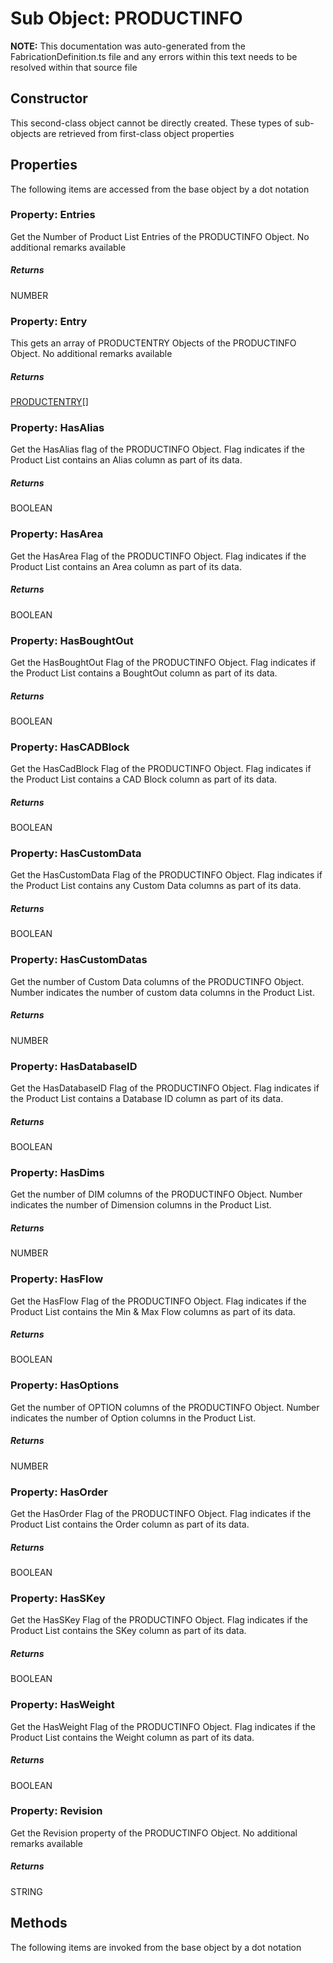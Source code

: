 # Sub Object: PRODUCTINFO
**NOTE:** This documentation was auto-generated from the FabricationDefinition.ts file and any errors within this text needs to be resolved within that source file
## Constructor
This second-class object cannot be directly created. These types of sub-objects are retrieved from first-class object properties
## Properties
The following items are accessed from the base object by a dot notation
### Property: Entries
Get the Number of Product List Entries of the PRODUCTINFO Object.
No additional remarks available
##### Returns
NUMBER
### Property: Entry
This gets an array of PRODUCTENTRY Objects of the PRODUCTINFO Object.
No additional remarks available
##### Returns
[PRODUCTENTRY](https://github.com/AgileBIM/FabCOD/blob/main/docs/wiki/PRODUCTENTRY-SubObject.md)[]
### Property: HasAlias
Get the HasAlias flag of the PRODUCTINFO Object.
Flag indicates if the Product List contains an Alias column as part of its data.
##### Returns
BOOLEAN
### Property: HasArea
Get the HasArea Flag of the PRODUCTINFO Object.
Flag indicates if the Product List contains an Area column as part of its data.
##### Returns
BOOLEAN
### Property: HasBoughtOut
Get the HasBoughtOut Flag of the PRODUCTINFO Object.
Flag indicates if the Product List contains a BoughtOut column as part of its data.
##### Returns
BOOLEAN
### Property: HasCADBlock
Get the HasCadBlock Flag of the PRODUCTINFO Object.
Flag indicates if the Product List contains a CAD Block column as part of its data.
##### Returns
BOOLEAN
### Property: HasCustomData
Get the HasCustomData Flag of the PRODUCTINFO Object.
Flag indicates if the Product List contains any Custom Data columns as part of its data.
##### Returns
BOOLEAN
### Property: HasCustomDatas
Get the number of Custom Data columns of the PRODUCTINFO Object.
Number indicates the number of custom data columns in the Product List.
##### Returns
NUMBER
### Property: HasDatabaseID
Get the HasDatabaseID Flag of the PRODUCTINFO Object.
Flag indicates if the Product List contains a Database ID column as part of its data.
##### Returns
BOOLEAN
### Property: HasDims
Get the number of DIM columns of the PRODUCTINFO Object.
Number indicates the number of Dimension columns in the Product List.
##### Returns
NUMBER
### Property: HasFlow
Get the HasFlow Flag of the PRODUCTINFO Object.
Flag indicates if the Product List contains the Min & Max Flow columns as part of its data.
##### Returns
BOOLEAN
### Property: HasOptions
Get the number of OPTION columns of the PRODUCTINFO Object.
Number indicates the number of Option columns in the Product List.
##### Returns
NUMBER
### Property: HasOrder
Get the HasOrder Flag of the PRODUCTINFO Object.
Flag indicates if the Product List contains the Order column as part of its data.
##### Returns
BOOLEAN
### Property: HasSKey
Get the HasSKey Flag of the PRODUCTINFO Object.
Flag indicates if the Product List contains the SKey column as part of its data.
##### Returns
BOOLEAN
### Property: HasWeight
Get the HasWeight Flag of the PRODUCTINFO Object.
Flag indicates if the Product List contains the Weight column as part of its data.
##### Returns
BOOLEAN
### Property: Revision
Get the Revision property of the PRODUCTINFO Object.
No additional remarks available
##### Returns
STRING
## Methods
The following items are invoked from the base object by a dot notation
